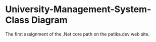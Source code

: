 # University-Management-System-Class Diagram
The first assignment of the .Net core path on the patika.dev web site.
